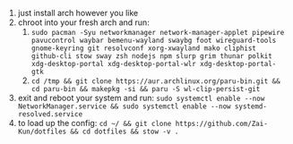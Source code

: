 1. just install arch however you like
2. chroot into your fresh arch and run:
    1. `sudo pacman -Syu networkmanager network-manager-applet pipewire pavucontrol waybar bemenu-wayland swaybg foot wireguard-tools gnome-keyring git resolvconf xorg-xwayland mako cliphist github-cli stow sway zsh nodejs npm slurp grim thunar polkit xdg-desktop-portal xdg-desktop-portal-wlr xdg-desktop-portal-gtk`
    2. `cd /tmp && git clone https://aur.archlinux.org/paru-bin.git && cd paru-bin && makepkg -si && paru -S wl-clip-persist-git`
3. exit and reboot your system and run:
    `sudo systemctl enable --now NetworkManager.service && sudo systemctl enable --now systemd-resolved.service`
4. to load up the config:
    `cd ~/ && git clone https://github.com/Zai-Kun/dotfiles && cd dotfiles && stow -v .`

